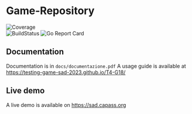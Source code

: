 # Game-Repository  
![Coverage](https://img.shields.io/badge/Coverage-47.1%25-yellow)
<br>
![BuildStatus](https://github.com/alarmfox/game-repository/actions/workflows/go.yml/badge.svg) ![Go Report Card](https://goreportcard.com/badge/github.com/alarmfox/game-repository)
<br>

## Documentation
Documentation is in `docs/documentazione.pdf`
A usage guide is available at https://testing-game-sad-2023.github.io/T4-G18/
## Live demo
A live demo is available on https://sad.capass.org
